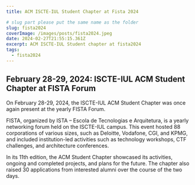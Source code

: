 ```yaml
---
title: ACM ISCTE-IUL Student Chapter at Fista 2024

# slug part please put the same name as the folder
slug: fista2024
coverImage: /images/posts/fista2024.jpeg
date: 2024-02-27T21:55:15.361Z
excerpt: ACM ISCTE-IUL Student chapter at fista2024
tags:
  - fista2024
---
```


<script>
  import Callout from "$lib/components/molecules/Callout.svelte";
  import CodeBlock from "$lib/components/molecules/CodeBlock.svelte";
  import Image from "$lib/components/atoms/Image.svelte";
</script>

## February 28-29, 2024: ISCTE-IUL ACM Student Chapter at FISTA Forum

On February 28-29, 2024, the ISCTE-IUL ACM Student Chapter was once again present at the yearly FISTA Forum.

FISTA, organized by ISTA – Escola de Tecnologias e Arquitetura, is a yearly networking forum held on the ISCTE-IUL campus. This event hosted 88 corporations of various sizes, such as Deloitte, Vodafone, CGI, and KPMG, and included institution-led activities such as technology workshops, CTF challenges, and architecture conferences.

In its 11th edition, the ACM Student Chapter showcased its activities, ongoing and completed projects, and plans for the future. The chapter also raised 30 applications from interested alumni over the course of the two days.
